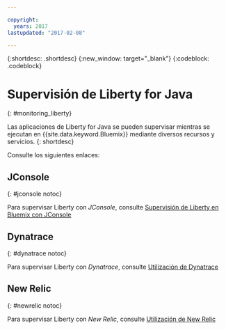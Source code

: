 ```yaml
---

copyright:
  years: 2017
lastupdated: "2017-02-08"

---
```


{:shortdesc: .shortdesc}
{:new_window: target="_blank"}
{:codeblock: .codeblock}

# Supervisión de Liberty for Java
{: #monitoring_liberty}

Las aplicaciones de Liberty for Java se pueden supervisar mientras se ejecutan en {{site.data.keyword.Bluemix}} mediante diversos recursos y servicios.
{: shortdesc}

Consulte los siguientes enlaces:

## JConsole
{: #jconsole notoc}

Para supervisar Liberty con *JConsole*, consulte [Supervisión de Liberty en Bluemix con JConsole](jconsole.html)

## Dynatrace
{: #dynatrace notoc}

Para supervisar Liberty con *Dynatrace*, consulte [Utilización de Dynatrace](dynatrace.html)

## New Relic
{: #newrelic notoc}

Para supervisar Liberty con *New Relic*, consulte [Utilización de New Relic](newRelic.html)

